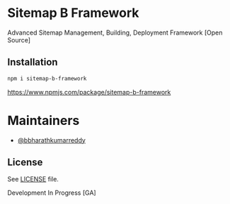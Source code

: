 # Sitemap B Framework
Advanced Sitemap Management, Building, Deployment Framework [Open Source]

## Installation
```sh
npm i sitemap-b-framework
```
https://www.npmjs.com/package/sitemap-b-framework

# Maintainers
- [@bbharathkumarreddy](https://github.com/bbharathkumarreddy/)

## License

See [LICENSE](https://github.com/bbharathkumarreddy/Sitemap-B-Framework/blob/master/LICENSE) file.

Development In Progress [GA]

